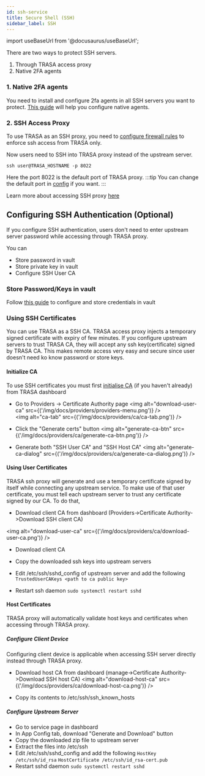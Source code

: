 ```yaml
---
id: ssh-service
title: Secure Shell (SSH)
sidebar_label: SSH
---
```


import useBaseUrl from '@docusaurus/useBaseUrl';




There are two ways to protect SSH servers.
1. Through TRASA access proxy
2. Native 2FA agents 

### 1. Native 2FA agents
You need to install and configure 2fa agents in all SSH servers you want to protect.
[This guide](../../native-tfa/linux-two-factor-authentication.md) will help you configure native agents.


### 2. SSH Access Proxy
To use TRASA as an SSH proxy, you need to [configure firewall rules](../../install/initial-setup.md#3-firewall-configuration-optional) to enforce ssh access from TRASA only.

Now users need to SSH into TRASA proxy instead of the upstream server.
```shell script
ssh user@TRASA_HOSTNAME -p 8022
``` 
Here the port 8022 is the default port of TRASA proxy.
:::tip 
You can change the default port in [config](../../system/config-reference.md#sshlistenaddr) if you want.
:::

Learn more about accessing SSH proxy [here](../../guides/user/access/ssh-connection-via-proxy.md)




## Configuring SSH Authentication (Optional)
If you configure SSH authentication, users don't need to enter upstream server password while accessing through TRASA proxy.

You can 
* Store password in vault
* Store private key in vault
* Configure SSH User CA

### Store Password/Keys in vault
Follow [this guide](../../providers/secret-vault/index.md#storing-service-credentials) to configure and store credentials in vault

### Using SSH Certificates

You can use TRASA as a SSH CA. TRASA access proxy injects a temporary signed certificate with expiry of few minutes. 
If you configure upstream servers to trust TRASA CA, they will accept any ssh key(certificate) signed by TRASA CA.
This makes remote access very easy and secure since user doesn't need ko know password or store keys.





#### Initialize CA
To use SSH certificates you must first  [initialise CA](/trasa/docs/guides/ca) (if you haven't already) from TRASA dashboard

* Go to Providers -> Certificate Authority page
<img alt="download-user-ca" src={('/img/docs/providers/providers-menu.png')} />  
<img alt="ca-tab" src={('/img/docs/providers/ca/ca-tab.png')} />  

* Click the "Generate certs" button
<img alt="generate-ca-btn" src={('/img/docs/providers/ca/generate-ca-btn.png')} />  
* Generate both "SSH User CA" and "SSH Host CA"
<img alt="generate-ca-dialog" src={('/img/docs/providers/ca/generate-ca-dialog.png')} />  


#### Using User Certificates
TRASA ssh proxy will generate and use a temporary certificate signed by itself while connecting any upstream service.
To make use of that user certificate, you must tell each upstream server to trust any certificate signed by our CA.
To do that,


* Download client CA  from dashboard (Providers->Certificate Authority->Download SSH client CA)

<img alt="download-user-ca" src={('/img/docs/providers/ca/download-user-ca.png')} />  

* Download client CA

* Copy the downloaded ssh keys into upstream servers
* Edit /etc/ssh/sshd_config of upstream server and add the following
`TrustedUserCAKeys <path to ca public key>`
* Restart ssh daemon
`sudo systemctl restart sshd`




#### Host Certificates
TRASA proxy will automatically validate host keys and certificates when accessing through TRASA proxy.

##### Configure Client Device
Configuring client device is applicable when accessing SSH server directly instead through TRASA proxy. 

* Download host CA  from dashboard (manage->Certificate Authority->Download SSH host CA)
<img alt="download-host-ca" src={('/img/docs/providers/ca/download-host-ca.png')} />  

* Copy its contents to /etc/ssh/ssh_known_hosts

##### Configure Upstream Server
* Go to service page in dashboard
* In App Config tab, download "Generate and Download" button
* Copy the downloaded zip file to upstream server
* Extract the files into /etc/ssh
* Edit /etc/ssh/sshd_config and add the following
`HostKey /etc/ssh/id_rsa`
`HostCertificate /etc/ssh/id_rsa-cert.pub`
* Restart sshd daemon
`sudo systemctl restart sshd`


